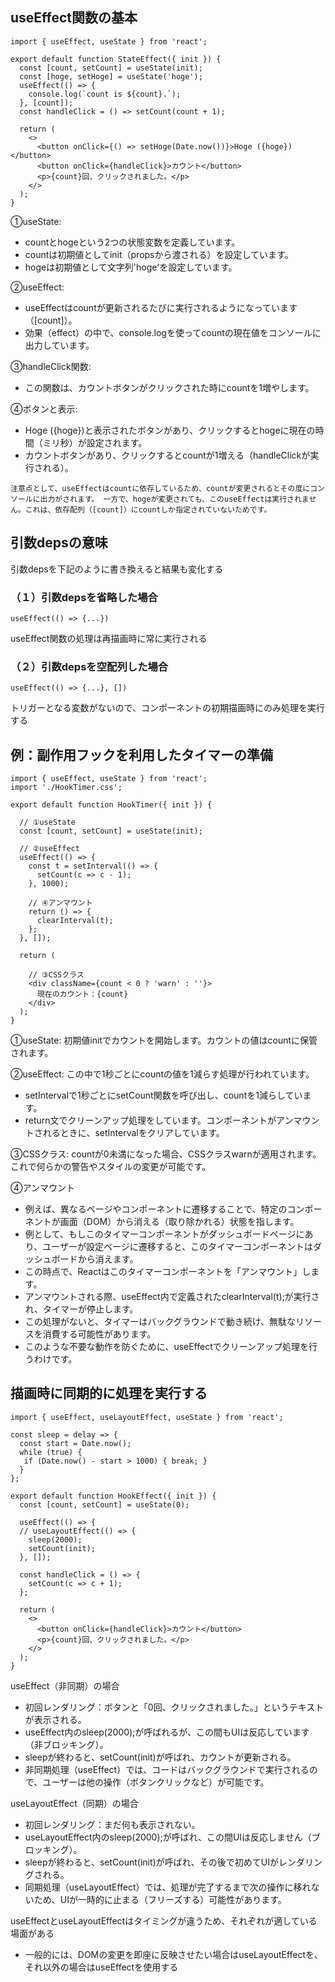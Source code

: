 ## useEffect関数の基本
```
import { useEffect, useState } from 'react';

export default function StateEffect({ init }) {
  const [count, setCount] = useState(init);
  const [hoge, setHoge] = useState('hoge');
  useEffect(() => {
    console.log(`count is ${count}.`);
  }, [count]);
  const handleClick = () => setCount(count + 1);

  return (
    <>
      <button onClick={() => setHoge(Date.now())}>Hoge ({hoge})</button>
      <button onClick={handleClick}>カウント</button>
      <p>{count}回、クリックされました。</p>
    </>
  );
}
```

①useState:
- countとhogeという2つの状態変数を定義しています。
- countは初期値としてinit（propsから渡される）を設定しています。
- hogeは初期値として文字列'hoge'を設定しています。
    
②useEffect:
- useEffectはcountが更新されるたびに実行されるようになっています（[count]）。
- 効果（effect）の中で、console.logを使ってcountの現在値をコンソールに出力しています。
    
③handleClick関数:
- この関数は、カウントボタンがクリックされた時にcountを1増やします。
    
④ボタンと表示:
- Hoge ({hoge})と表示されたボタンがあり、クリックするとhogeに現在の時間（ミリ秒）が設定されます。
- カウントボタンがあり、クリックするとcountが1増える（handleClickが実行される）。
    
`注意点として、useEffectはcountに依存しているため、countが変更されるとその度にコンソールに出力がされます。
一方で、hogeが変更されても、このuseEffectは実行されません。これは、依存配列（[count]）にcountしか指定されていないためです。`

## 引数depsの意味
引数depsを下記のように書き換えると結果も変化する

### （１）引数depsを省略した場合
```
useEffect(() => {...})
```
useEffect関数の処理は再描画時に常に実行される

### （２）引数depsを空配列した場合
```
useEffect(() => {...}, [])
```
トリガーとなる変数がないので、コンポーネントの初期描画時にのみ処理を実行する

## 例：副作用フックを利用したタイマーの準備
```
import { useEffect, useState } from 'react';
import './HookTimer.css';

export default function HookTimer({ init }) {

  // ①useState
  const [count, setCount] = useState(init);

  // ②useEffect
  useEffect(() => {
    const t = setInterval(() => {
      setCount(c => c - 1);
    }, 1000);

    // ④アンマウント
    return () => {
      clearInterval(t);
    };
  }, []);

  return (

    // ③CSSクラス
    <div className={count < 0 ? 'warn' : ''}>
      現在のカウント：{count}
    </div>
  );
}
```
①useState: 初期値initでカウントを開始します。カウントの値はcountに保管されます。
    
②useEffect: この中で1秒ごとにcountの値を1減らす処理が行われています。
- setIntervalで1秒ごとにsetCount関数を呼び出し、countを1減らしています。
- return文でクリーンアップ処理をしています。コンポーネントがアンマウントされるときに、setIntervalをクリアしています。
    
③CSSクラス: countが0未満になった場合、CSSクラスwarnが適用されます。これで何らかの警告やスタイルの変更が可能です。
    
④アンマウント
- 例えば、異なるページやコンポーネントに遷移することで、特定のコンポーネントが画面（DOM）から消える（取り除かれる）状態を指します。
- 例として、もしこのタイマーコンポーネントがダッシュボードページにあり、ユーザーが設定ページに遷移すると、このタイマーコンポーネントはダッシュボードから消えます。
- この時点で、Reactはこのタイマーコンポーネントを「アンマウント」します。
- アンマウントされる際、useEffect内で定義されたclearInterval(t);が実行され、タイマーが停止します。
- この処理がないと、タイマーはバックグラウンドで動き続け、無駄なリソースを消費する可能性があります。
- このような不要な動作を防ぐために、useEffectでクリーンアップ処理を行うわけです。

## 描画時に同期的に処理を実行する
```
import { useEffect, useLayoutEffect, useState } from 'react';

const sleep = delay => {
  const start = Date.now();
  while (true) {
   if (Date.now() - start > 1000) { break; }
  }
};

export default function HookEffect({ init }) {
  const [count, setCount] = useState(0);

  useEffect(() => {
  // useLayoutEffect(() => {
    sleep(2000);
    setCount(init);
  }, []);

  const handleClick = () => {
    setCount(c => c + 1);
  };

  return (
    <>
      <button onClick={handleClick}>カウント</button>
      <p>{count}回、クリックされました。</p>
    </>
  );
}
```
useEffect（非同期）の場合
- 初回レンダリング：ボタンと「0回、クリックされました。」というテキストが表示される。
- useEffect内のsleep(2000);が呼ばれるが、この間もUIは反応しています（非ブロッキング）。
- sleepが終わると、setCount(init)が呼ばれ、カウントが更新される。
- 非同期処理（useEffect）では、コードはバックグラウンドで実行されるので、ユーザーは他の操作（ボタンクリックなど）が可能です。
    
useLayoutEffect（同期）の場合
- 初回レンダリング：まだ何も表示されない。
- useLayoutEffect内のsleep(2000);が呼ばれ、この間UIは反応しません（ブロッキング）。
- sleepが終わると、setCount(init)が呼ばれ、その後で初めてUIがレンダリングされる。
- 同期処理（useLayoutEffect）では、処理が完了するまで次の操作に移れないため、UIが一時的に止まる（フリーズする）可能性があります。
    
useEffectとuseLayoutEffectはタイミングが違うため、それぞれが適している場面がある
- 一般的には、DOMの変更を即座に反映させたい場合はuseLayoutEffectを、それ以外の場合はuseEffectを使用する
